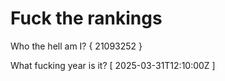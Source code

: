 # Fuck the rankings

Who the hell am I?
{ 21093252 }

What fucking year is it?
[ 2025-03-31T12:10:00Z ]
